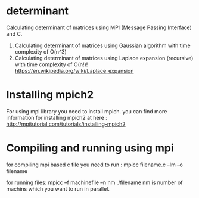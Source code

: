 # determinant
Calculating determinant of matrices using MPI (Message Passing Interface) and C.
1. Calculating determinant of matrices using Gaussian algorithm with time complexity of O(n^3)
2. Calculating determinant of matrices using Laplace expansion (recursive) with time complexity of O(n!)!
   https://en.wikipedia.org/wiki/Laplace_expansion

# Installing mpich2
For using mpi library you need to install mpich. you can find more information for installing mpich2 at here :
   http://mpitutorial.com/tutorials/installing-mpich2
   
# Compiling and running using mpi
for compiling mpi based c file you need to run :
    mpicc filename.c –lm –o filename

for running files:
    mpicc –f machinefile –n nm ./filename
    nm is number of machins which you want to run in parallel.
   

